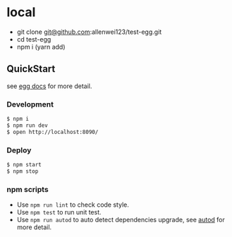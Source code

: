 # local
- git clone git@github.com:allenwei123/test-egg.git
- cd test-egg
- npm i (yarn add)

## QuickStart

<!-- add docs here for user -->

see [egg docs][egg] for more detail.

### Development

```bash
$ npm i
$ npm run dev
$ open http://localhost:8090/
```

### Deploy

```bash
$ npm start
$ npm stop
```

### npm scripts

- Use `npm run lint` to check code style.
- Use `npm test` to run unit test.
- Use `npm run autod` to auto detect dependencies upgrade, see [autod](https://www.npmjs.com/package/autod) for more detail.


[egg]: https://eggjs.org